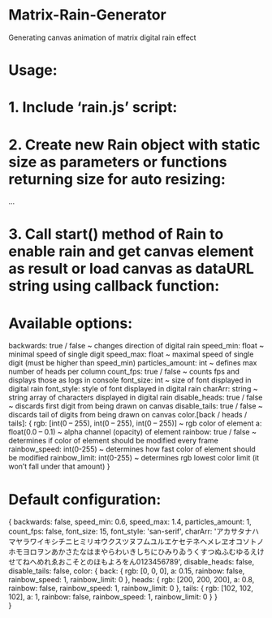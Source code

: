 # Matrix-Rain-Generator
Generating canvas animation of matrix digital rain effect

# Usage:

# 1. Include ‘rain.js’ script:

<script type='text/javascript' src='https://reiji.xyz/rain/rain.js'></script> 


# 2. Create new Rain object with static size as parameters or functions returning size for auto resizing:

<script type='text/javascript'>
  function Init() {
    //static definition
    var static_rain = new Rain(200, 200);

    //auto resizing on change of w or h var
    var w = 200, h = 200;
    var auto_rain = new Rain(
      ()=>{return w;},
      ()=>{return h;});

    //auto resizing on window resize
    var window_scalable_rain = new Rain(
      ()=>{return window.innerWidth;},
      ()=>{return window.innerHeight;});
  }
</script>
...
<body onload='Init()'>

</body>


# 3. Call start() method of Rain to enable rain and get canvas element as result or load canvas as dataURL string using callback function:

 <script type='text/javascript'>
  function Init() {
    var rain = new Rain(200, 200);
    
    //canvas appending option
    var canvas = rain.start({/*options*/});
    document.body.appendChild(canvas);


    //callback option
    var canvas = rain.start({/*options*/}, canvas => {
      document.body.style.background = url(${canvas.toDataURL()});
    });

    ...
    //to stop digital rain use:
    rain.stop();

  }
</script> 


# Available options:

backwards: true / false ~ changes direction of digital rain
speed_min: float ~ minimal speed of single digit
speed_max: float ~ maximal speed of single digit (must be higher than speed_min) 
particles_amount: int ~ defines max number of heads per column
count_fps: true / false ~ counts fps and displays those as logs in console
font_size: int ~ size of font displayed in digital rain
font_style: style of font displayed in digital rain
charArr: string ~ string array of characters displayed in digital rain
disable_heads: true / false ~ discards first digit from being drawn on canvas
disable_tails: true / false ~ discards tail of digits from being drawn on canvas
color.[back / heads / tails]: {
rgb: [int(0 – 255), int(0 – 255), int(0 – 255)] ~ rgb color of element
a: float(0.0 – 0.1) ~ alpha channel (opacity) of element
rainbow: true / false ~ determines if color of element should be modified every frame
rainbow_speed: int(0-255) ~ determines how fast color of element should be modified
rainbow_limit: int(0-255) ~ determines rgb lowest color limit (it won’t fall under that amount) }



# Default configuration:
{
  backwards: false,
  speed_min: 0.6,
  speed_max: 1.4,
  particles_amount: 1,
  count_fps: false,
  font_size: 15,
  font_style: 'san-serif',
  charArr: 'アカサタナハマヤラワイキシチニヒミリヰウクスツヌフムユルエケセテネヘメレヱオコソトノホモヨロヲンあかさたなはまやらわいきしちにひみりゐうくすつぬふむゆるえけせてねへめれゑおこそとのほもよろをん0123456789',
  disable_heads: false,
  disable_tails: false,
  color: {
    back: {
      rgb: [0, 0, 0],
      a: 0.15,
      rainbow: false,
      rainbow_speed: 1,
      rainbow_limit: 0
    }, 
    heads: {
      rgb: [200, 200, 200],
      a: 0.8,
      rainbow: false,
      rainbow_speed: 1,
      rainbow_limit: 0
    },
    tails: {
      rgb: [102, 102, 102],
      a: 1,
      rainbow: false,
      rainbow_speed: 1,
      rainbow_limit: 0
    }
  }  
}
